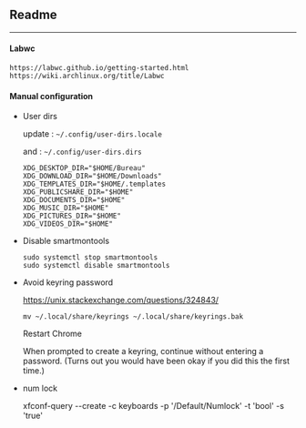 <link href="style.css" rel="stylesheet"></link>

## Readme

---

#### Labwc
    
    https://labwc.github.io/getting-started.html  
    https://wiki.archlinux.org/title/Labwc  


#### Manual configuration

* User dirs
	
	update : `~/.config/user-dirs.locale`
	
	and : `~/.config/user-dirs.dirs`
	
	```
	XDG_DESKTOP_DIR="$HOME/Bureau"
	XDG_DOWNLOAD_DIR="$HOME/Downloads"
	XDG_TEMPLATES_DIR="$HOME/.templates
	XDG_PUBLICSHARE_DIR="$HOME"
	XDG_DOCUMENTS_DIR="$HOME"
	XDG_MUSIC_DIR="$HOME"
	XDG_PICTURES_DIR="$HOME"
	XDG_VIDEOS_DIR="$HOME"
	```

* Disable smartmontools
	
	```
	sudo systemctl stop smartmontools
	sudo systemctl disable smartmontools
	```

* Avoid keyring password
    
    https://unix.stackexchange.com/questions/324843/  
    
    `mv ~/.local/share/keyrings ~/.local/share/keyrings.bak`
    
    Restart Chrome
    
    When prompted to create a keyring, continue without entering a password. (Turns out you would have been okay if you did this the first time.)

* num lock
	
	xfconf-query --create -c keyboards -p '/Default/Numlock' -t 'bool' -s 'true'
	

